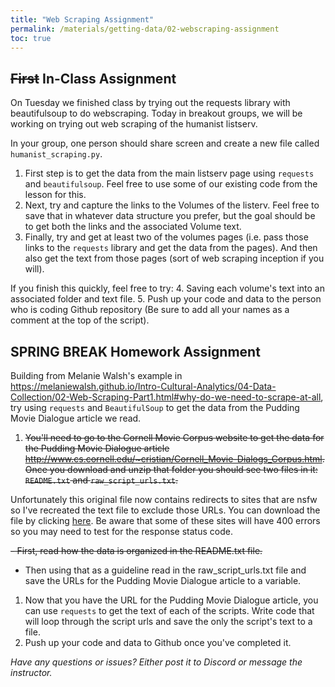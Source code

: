```yaml
---
title: "Web Scraping Assignment"
permalink: /materials/getting-data/02-webscraping-assignment
toc: true
---
```


## ~~First~~ In-Class Assignment

On Tuesday we finished class by trying out the requests library with beautifulsoup to do webscraping. Today in breakout groups, we will be working on trying out web scraping of the humanist listserv.

In your group, one person should share screen and create a new file called `humanist_scraping.py`.

1. First step is to get the data from the main listserv page using `requests` and `beautifulsoup`. Feel free to use some of our existing code from the lesson for this.
2. Next, try and capture the links to the Volumes of the listerv. Feel free to save that in whatever data structure you prefer, but the goal should be to get both the links and the associated Volume text. 
3. Finally, try and get at least two of the volumes pages (i.e. pass those links to the `requests` library and get the data from the pages). And then also get the text from those pages (sort of web scraping inception if you will).

If you finish this quickly, feel free to try:
4. Saving each volume's text into an associated folder and text file.
5. Push up your code and data to the person who is coding Github repository (Be sure to add all your names as a comment at the top of the script).

## SPRING BREAK Homework Assignment

Building from Melanie Walsh's example in <https://melaniewalsh.github.io/Intro-Cultural-Analytics/04-Data-Collection/02-Web-Scraping-Part1.html#why-do-we-need-to-scrape-at-all>, try using `requests` and `BeautifulSoup` to get the data from the Pudding Movie Dialogue article we read.

1. ~~You'll need to go to the Cornell Movie Corpus website to get the data for the Pudding Movie Dialogue article <http://www.cs.cornell.edu/~cristian/Cornell_Movie-Dialogs_Corpus.html>. Once you download and unzip that folder you should see two files in it: `README.txt` and `raw_script_urls.txt`.~~

Unfortunately this original file now contains redirects to sites that are nsfw so I've recreated the text file to exclude those URLs. You can download the file by clicking <a href="{{site.baseurl}}/assets/files/updated_raw_text_script_urls.txt" download>here</a>. Be aware that some of these sites will have 400 errors so you may need to test for the response status code.

~~- First, read how the data is organized in the README.txt file.~~
- Then using that as a guideline read in the raw_script_urls.txt file and save the URLs for the Pudding Movie Dialogue article to a variable.

1. Now that you have the URL for the Pudding Movie Dialogue article, you can use `requests` to get the text of each of the scripts. Write code that will loop through the script urls and save the only the script's text to a file.
2. Push up your code and data to Github once you've completed it.

*Have any questions or issues? Either post it to Discord or message the instructor.*
